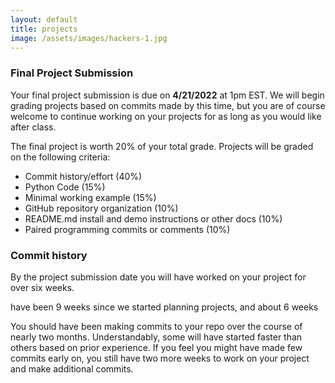 ```yaml
---
layout: default
title: projects
image: /assets/images/hackers-1.jpg
---
```



### Final Project Submission

Your final project submission is due on **4/21/2022** at 1pm EST. We will
begin grading projects based on commits made by this time, but you are of 
course welcome to continue working on your projects for as long as you would
like after class. 


The final project is worth 20% of your total grade. Projects will
be graded on the following criteria:


- Commit history/effort (40%)
- Python Code (15%)
- Minimal working example (15%)
- GitHub repository organization (10%)
- README.md install and demo instructions or other docs (10%)
- Paired programming commits or comments (10%)


### Commit history
By the project submission date you will have worked on your project for over
six weeks. 


have been 9 weeks since we started 
planning projects, and about 6 weeks 

You should have been making commits to your repo over the course of nearly 
two months. Understandably, some will have started faster than others based
on prior experience. If you feel you might have made few commits early on, 
you still have two more weeks to work on your project and make additional 
commits. 